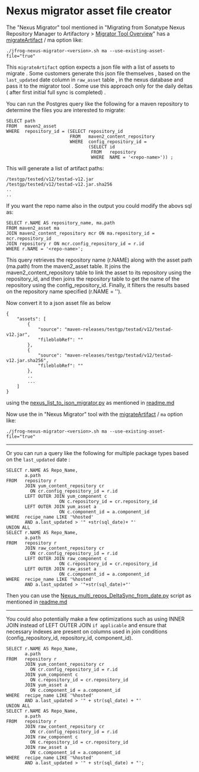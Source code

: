# Nexus migrator asset file creator 
The "Nexus Migrator" tool mentioned in "Migrating from Sonatype Nexus Repository Manager to Artifactory > [Migrator Tool Overview](https://jfrog.com/help/r/jfrog-installation-setup-documentation/migrator-tool-overview)" has a  [migrateArtifact](https://jfrog.com/help/r/jfrog-installation-setup-documentation/run-the-migration-tool-in-multiple-stages) / ma option like:
```
./jfrog-nexus-migrator-<version>.sh ma --use-existing-asset-file="true" 
```

This `migrateArtifact` option expects a json file with a list of assets to migrate . Some customers generate this json file themselves , based on the `last_updated` date column in `raw_asset` table  , in the nexus database and pass it to the migrator tool .  Some use this approach only for the daily deltas ( after first initial full sync is completed) .


You can run the Postgres query like the following for a maven repository
to determine the files you are interested to migrate:

```
SELECT path
FROM   maven2_asset
WHERE  repository_id = (SELECT repository_id
                        FROM   maven2_content_repository
                        WHERE  config_repository_id =
                               (SELECT id
                                FROM   repository
                                WHERE  NAME = '<repo-name>')) ;
```

This will generate a list of artifact paths:

```
/testgp/tested/v12/testad-v12.jar
/testgp/tested/v12/testad-v12.jar.sha256
..
..
```
If you want the repo name also in the output you could modify the abovs sql as:
```
SELECT r.NAME AS repository_name, ma.path
FROM maven2_asset ma
JOIN maven2_content_repository mcr ON ma.repository_id = mcr.repository_id
JOIN repository r ON mcr.config_repository_id = r.id
WHERE r.NAME = '<repo-name>';
```
This query retrieves the repository name (r.NAME) along with the asset path (ma.path) from the maven2_asset table. It joins the maven2_content_repository table to link the asset to its repository using the repository_id, and then joins the repository table to get the name of the repository using the config_repository_id. Finally, it filters the results based on the repository name specified (r.NAME = '<repo-name>').


Now convert it to a json asset file as below 
```
{
	"assets": [
		{
			"source": "maven-releases/testgp/testad/v12/testad-v12.jar",
			"fileblobRef": ""
		},
		{
			"source": "maven-releases/testgp/testad/v12/testad-v12.jar.sha256",
			"fileblobRef": ""
		},
        ..
        ...
    ]
}

```
using the [nexus_list_to_json_migrator.py](nexus_list_to_json_migrator/nexus_list_to_json_migrator.py) as mentioned in 
[readme.md](nexus_list_to_json_migrator/readme.md)

Now use the in "Nexus Migrator" tool  with the  [migrateArtifact](https://jfrog.com/help/r/jfrog-installation-setup-documentation/run-the-migration-tool-in-multiple-stages) / `ma` option like:

```
./jfrog-nexus-migrator-<version>.sh ma --use-existing-asset-file="true" 
```

---

Or you can run a query like the following for multiple package types based on the `last_updated` date :

```
SELECT r.NAME AS Repo_Name,
       a.path
FROM   repository r
       JOIN yum_content_repository cr
         ON cr.config_repository_id = r.id
       LEFT OUTER JOIN yum_component c
                    ON c.repository_id = cr.repository_id
       LEFT OUTER JOIN yum_asset a
                    ON c.component_id = a.component_id
WHERE  recipe_name LIKE '%hosted'
       AND a.last_updated > '" +str(sql_date)+ "'
UNION ALL
SELECT r.NAME AS Repo_Name,
       a.path
FROM   repository r
       JOIN raw_content_repository cr
         ON cr.config_repository_id = r.id
       LEFT OUTER JOIN raw_component c
                    ON c.repository_id = cr.repository_id
       LEFT OUTER JOIN raw_asset a
                    ON c.component_id = a.component_id
WHERE  recipe_name LIKE '%hosted'
       AND a.last_updated > '"+str(sql_date)+"' 
```
Then you can use the  [Nexus_multi_repos_DeltaSync_from_date.py](Nexus_multi_repos_DeltaSync_from_date/Nexus_multi_repos_DeltaSync_from_date.py) script as mentioned in [readme.md](Nexus_multi_repos_DeltaSync_from_date/readme.md)

---

You could also potentially make a few optimizations such as using INNER JOIN instead of LEFT OUTER JOIN `if applicable`
and ensure that necessary indexes are present on columns used in join conditions (config_repository_id, repository_id, component_id).
```
SELECT r.NAME AS Repo_Name,
       a.path
FROM   repository r
       JOIN yum_content_repository cr
         ON cr.config_repository_id = r.id
       JOIN yum_component c
         ON c.repository_id = cr.repository_id
       JOIN yum_asset a
         ON c.component_id = a.component_id
WHERE  recipe_name LIKE '%hosted'
       AND a.last_updated > '" + str(sql_date) + "'
UNION ALL
SELECT r.NAME AS Repo_Name,
       a.path
FROM   repository r
       JOIN raw_content_repository cr
         ON cr.config_repository_id = r.id
       JOIN raw_component c
         ON c.repository_id = cr.repository_id
       JOIN raw_asset a
         ON c.component_id = a.component_id
WHERE  recipe_name LIKE '%hosted'
       AND a.last_updated > '" + str(sql_date) + "';
```